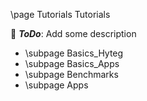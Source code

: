 \page Tutorials Tutorials

🚧 ***ToDo***: Add some description

* \subpage Basics_Hyteg
* \subpage Basics_Apps
* \subpage Benchmarks
* \subpage Apps
